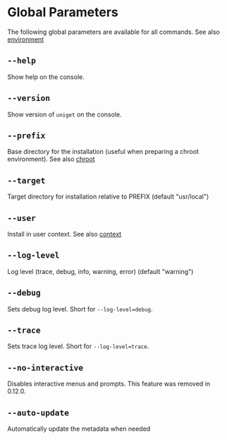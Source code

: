 # Global Parameters

The following global parameters are available for all commands. See also [environment](environment.md)

## `--help`

Show help on the console.

## `--version`

Show version of `uniget` on the console.

## `--prefix`

Base directory for the installation (useful when preparing a chroot environment). See also [chroot](chroot.md)

## `--target`

Target directory for installation relative to PREFIX (default "usr/local")

## `--user`

Install in user context. See also [context](context.md)

## `--log-level`

Log level (trace, debug, info, warning, error) (default "warning")

## `--debug`

Sets debug log level. Short for `--log-level=debug`.

## `--trace`

Sets trace log level. Short for `--log-level=trace`.

## `--no-interactive`

Disables interactive menus and prompts. This feature was removed in 0.12.0.

## `--auto-update`

Automatically update the metadata when needed
